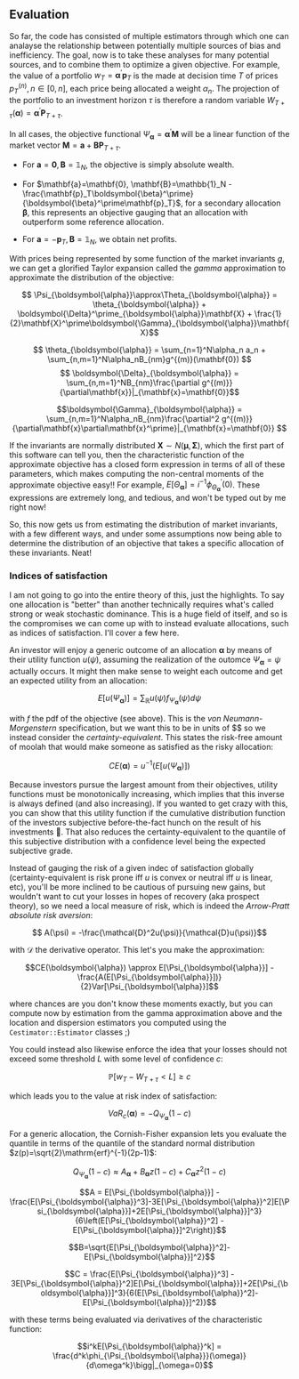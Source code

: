 ## Evaluation

So far, the code has consisted of multiple estimators through which one can analayse the relationship between potentially multiple sources of bias and inefficiency. The goal, now is to take these analyses for many potential sources, and to combine them to optimize a given objective. For example, the value of a portfolio $w_T = \boldsymbol{\alpha}^\prime\mathbf{p}_T$ is the made at decision time $T$ of prices $p_T^{(n)},n\in[0,n]$, each price being allocated a weight $\alpha_n$. The projection of the portfolio to an investment horizon $\tau$ is therefore a random variable $W_{T+\tau}(\boldsymbol{\alpha}) = \boldsymbol{\alpha}^\prime \mathbf{P}_{T+\tau}$.

In all cases, the objective functional $\Psi_{\boldsymbol{\alpha}}=\boldsymbol{\alpha}^\prime\mathbf{M}$ will be a linear function of the market vector $\mathbf{M}=\mathbf{a}+\mathbf{B}\mathbf{P}_{T+\tau}$. 

- For $\mathbf{a}=\mathbf{0},\mathbf{B}=\mathbb{1}_N$, the objective is simply absolute wealth.

- For $\mathbf{a}=\mathbf{0}, \mathbf{B}=\mathbb{1}_N - \frac{\mathbf{p}_T\boldsymbol{\beta}^\prime}{\boldsymbol{\beta}^\prime\mathbf{p}_T}$, for a secondary allocation $\boldsymbol{\beta}$, this represents an objective gauging that an allocation with outperform some reference allocation.

- For $\mathbf{a}=-\mathbf{p}_T, \mathbf{B}=\mathbb{1}_N$, we obtain net profits.

With prices being represented by some function of the market invariants $g$, we can get a glorified Taylor expansion called the *gamma* approximation to approximate the distribution of the objective:

$$ \Psi_{\boldsymbol{\alpha}}\approx\Theta_{\boldsymbol{\alpha}} = \theta_{\boldsymbol{\alpha}} + \boldsymbol{\Delta}^\prime_{\boldsymbol{\alpha}}\mathbf{X} + \frac{1}{2}\mathbf{X}^\prime\boldsymbol{\Gamma}_{\boldsymbol{\alpha}}\mathbf{X}$$

$$ \theta_{\boldsymbol{\alpha}} = \sum_{n=1}^N\alpha_n a_n + \sum_{n,m=1}^N\alpha_nB_{nm}g^{(m)}(\mathbf{0}) $$
$$ \boldsymbol{\Delta}_{\boldsymbol{\alpha}} = \sum_{n,m=1}^NB_{nm}\frac{\partial g^{(m)}}{\partial\mathbf{x}}|_{\mathbf{x}=\mathbf{0}}$$

$$\boldsymbol{\Gamma}_{\boldsymbol{\alpha}} = \sum_{n,m=1}^N\alpha_nB_{nm}\frac{\partial^2 g^{(m)}}{\partial\mathbf{x}\partial\mathbf{x}^\prime}|_{\mathbf{x}=\mathbf{0}} $$

If the invariants are normally distributed $\mathbf{X}\sim N(\boldsymbol{\mu},\boldsymbol{\Sigma})$, which the first part of this software can tell you, then the characteristic function of the approximate objective has a closed form expression in terms of all of these parameters, which makes computing the non-central moments of the approximate objective easy!! For example, $E[\Theta_{\boldsymbol{\alpha}}] = i^{-1}\phi^\prime_{\Theta_{\boldsymbol{\alpha}}}(0)$. These expressions are extremely long, and tedious, and won't be typed out by me right now!

So, this now gets us from estimating the distribution of market invariants, with a few different ways, and under some assumptions now being able to determine the distribution of an objective that takes a specific allocation of these invariants. Neat!

### Indices of satisfaction

I am not going to go into the entire theory of this, just the highlights. To say one allocation is "better" than another technically requires what's called strong or weak stochastic dominance. This is a huge field of itself, and so is the compromises we can come up with to instead evaluate allocations, such as indices of satisfaction. I'll cover a few here.

An investor will enjoy a generic outcome of an allocation $\boldsymbol{\alpha}$ by means of their utility function $u(\psi)$, assuming the realization of the outomce $\Psi_{\boldsymbol{\alpha}}=\psi$ actually occurs. It might then make sense to weight each outcome and get an expected utility from an allocation:

$$E[u(\Psi_{\boldsymbol{\alpha}})] = \sum_\mathbb{R}u(\psi)f_{\Psi_{\boldsymbol{\alpha}}}(\psi)d\psi$$

with $f$ the pdf of the objective (see above). This is the *von Neumann-Morgenstern* specification, but we want this to be in units of \$\$ so we instead consider the *certainty-equivalent*. This states the risk-free amount of moolah that would make someone as satisfied as the risky allocation:

$$CE(\boldsymbol{\alpha}) = u^{-1}(E[u(\Psi_{\boldsymbol{\alpha}})])$$

Because investors pursue the largest amount from their objectives, utility functions must be monotonically increasing, which implies that this inverse is always defined (and also increasing). If you wanted to get crazy with this, you can show that this utility function if the cumulative distribution function of the investors subjective before-the-fact hunch on the result of his investments :exploding_head:. That also reduces the certainty-equivalent to the quantile of this subjective distribution with a confidence level being the expected subjective grade.

Instead of gauging the risk of a given indec of satisfaction globally (certainty-equivalent is risk prone iff $u$ is convex or neutral iff $u$ is linear, etc), you'll be more inclined to be cautious of pursuing new gains, but wouldn't want to cut your losses in hopes of recovery (aka prospect theory), so we need a local measure of risk, which is indeed the *Arrow-Pratt absolute risk aversion*:

$$ A(\psi) = -\frac{\mathcal{D}^2u(\psi)}{\mathcal{D}u(\psi)}$$

with $\mathcal{D}$ the derivative operator. This let's you make the approximation:

$$CE(\boldsymbol{\alpha}) \approx E[\Psi_{\boldsymbol{\alpha}}] - \frac{A(E[\Psi_{\boldsymbol{\alpha}}])}{2}Var[\Psi_{\boldsymbol{\alpha}}]$$

where chances are you don't know these moments exactly, but you can compute now by estimation from the gamma approximation above and the location and dispersion estimators you computed using the `Cestimator::Estimator` classes ;)

You could instead also likewise enforce the idea that your losses should not exceed some threshold $L$ with some level of confidence $c$:

$$\mathbb{P}[w_T-W_{T+\tau} < L] \ge c$$

which leads you to the value at risk index of satisfaction:

$$VaR_c(\boldsymbol{\alpha}) = - Q_{\Psi_{\boldsymbol{\alpha}}}(1-c)$$

For a generic allocation, the Cornish-Fisher expansion lets you evaluate the quantile in terms of the quantile of the standard normal distribution $z(p)=\sqrt{2}\mathrm{erf}^{-1}(2p-1)$:

$$ Q_{\Psi_{\boldsymbol{\alpha}}}(1-c) \approx A_{\boldsymbol{\alpha}} + B_{\boldsymbol{\alpha}}z(1-c)+C_{\boldsymbol{\alpha}}z^2(1-c)$$

$$A = E[\Psi_{\boldsymbol{\alpha}}] - \frac{E[\Psi_{\boldsymbol{\alpha}}^3]-3E[\Psi_{\boldsymbol{\alpha}}^2]E[\Psi_{\boldsymbol{\alpha}}]+2E[\Psi_{\boldsymbol{\alpha}}]^3}{6\left(E[\Psi_{\boldsymbol{\alpha}}^2] - E[\Psi_{\boldsymbol{\alpha}}]^2\right)}$$

$$B=\sqrt{E[\Psi_{\boldsymbol{\alpha}}^2]-E[\Psi_{\boldsymbol{\alpha}}]^2}$$

$$C = \frac{E[\Psi_{\boldsymbol{\alpha}}^3] - 3E[\Psi_{\boldsymbol{\alpha}}^2]E[\Psi_{\boldsymbol{\alpha}}]+2E[\Psi_{\boldsymbol{\alpha}}]^3}{6(E[\Psi_{\boldsymbol{\alpha}}^2]-E[\Psi_{\boldsymbol{\alpha}}]^2)}$$

with these terms being evaluated via derivatives of the characteristic function:

$$i^kE[\Psi_{\boldsymbol{\alpha}}^k] = \frac{d^k\phi_{\Psi_{\boldsymbol{\alpha}}}(\omega)}{d\omega^k}\bigg|_{\omega=0}$$